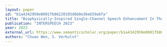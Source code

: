 ```yaml
---
layout: paper
id: "b1a4342950e0081fb86220105d660e36eb59a6fa"
title: "Biophysically-Inspired Single-Channel Speech Enhancement In The Time Domain"
publication: "INTERSPEECH 2023"
year: 2023
external_url: https://www.semanticscholar.org/paper/b1a4342950e0081fb86220105d660e36eb59a6fa
authors: "Chuan Wen, S. Verhulst"
---
```

